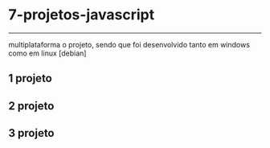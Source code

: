 # 7-projetos-javascript
---

multiplataforma o projeto, sendo que foi desenvolvido tanto em windows como em linux [debian]
## 1 projeto

## 2 projeto

## 3 projeto